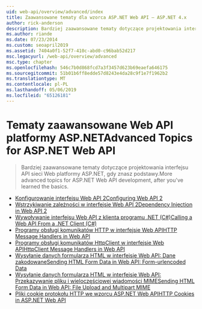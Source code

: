 ```yaml
---
uid: web-api/overview/advanced/index
title: Zaawansowane tematy dla wzorca ASP.NET Web API — ASP.NET 4.x
author: rick-anderson
description: Bardziej zaawansowane tematy dotyczące projektowania interfejsu API sieci Web platformy ASP.NET na platformie ASP.NET 4.x, po znasz już podstawy.
ms.author: riande
ms.date: 07/23/2014
ms.custom: seoapril2019
ms.assetid: 7404a0f1-52f7-410c-abd0-c96bab52d217
msc.legacyurl: /web-api/overview/advanced
msc.type: chapter
ms.openlocfilehash: 546c7b0d868fcd7a3f3457d623b69eaefa646175
ms.sourcegitcommit: 51b01b6ff8edde57d8243e4da28c9f1e7f1962b2
ms.translationtype: MT
ms.contentlocale: pl-PL
ms.lasthandoff: 05/06/2019
ms.locfileid: "65126181"
---
```

# <a name="advanced-topics-for-aspnet-web-api"></a><span data-ttu-id="fe700-103">Tematy zaawansowane Web API platformy ASP.NET</span><span class="sxs-lookup"><span data-stu-id="fe700-103">Advanced Topics for ASP.NET Web API</span></span>

> <span data-ttu-id="fe700-104">Bardziej zaawansowane tematy dotyczące projektowania interfejsu API sieci Web platformy ASP.NET, gdy znasz podstawy.</span><span class="sxs-lookup"><span data-stu-id="fe700-104">More advanced topics for ASP.NET Web API development, after you've learned the basics.</span></span>

- [<span data-ttu-id="fe700-105">Konfigurowanie interfejsu Web API 2</span><span class="sxs-lookup"><span data-stu-id="fe700-105">Configuring Web API 2</span></span>](configuring-aspnet-web-api.md)
- [<span data-ttu-id="fe700-106">Wstrzykiwanie zależności w interfejsie Web API 2</span><span class="sxs-lookup"><span data-stu-id="fe700-106">Dependency Injection in Web API 2</span></span>](dependency-injection.md)
- [<span data-ttu-id="fe700-107">Wywoływanie interfejsu Web API z klienta programu .NET (C#)</span><span class="sxs-lookup"><span data-stu-id="fe700-107">Calling a Web API From a .NET Client (C#)</span></span>](calling-a-web-api-from-a-net-client.md)
- [<span data-ttu-id="fe700-108">Programy obsługi komunikatów HTTP w interfejsie Web API</span><span class="sxs-lookup"><span data-stu-id="fe700-108">HTTP Message Handlers in Web API</span></span>](http-message-handlers.md)
- [<span data-ttu-id="fe700-109">Programy obsługi komunikatów HttpClient w interfejsie Web API</span><span class="sxs-lookup"><span data-stu-id="fe700-109">HttpClient Message Handlers in Web API</span></span>](httpclient-message-handlers.md)
- [<span data-ttu-id="fe700-110">Wysyłanie danych formularza HTML w interfejsie Web API: Dane zakodowane</span><span class="sxs-lookup"><span data-stu-id="fe700-110">Sending HTML Form Data in Web API: Form-urlencoded Data</span></span>](sending-html-form-data-part-1.md)
- [<span data-ttu-id="fe700-111">Wysyłanie danych formularza HTML w interfejsie Web API: Przekazywanie pliku i wieloczęściowej wiadomości MIME</span><span class="sxs-lookup"><span data-stu-id="fe700-111">Sending HTML Form Data in Web API: File Upload and Multipart MIME</span></span>](sending-html-form-data-part-2.md)
- [<span data-ttu-id="fe700-112">Pliki cookie protokołu HTTP we wzorcu ASP.NET Web API</span><span class="sxs-lookup"><span data-stu-id="fe700-112">HTTP Cookies in ASP.NET Web API</span></span>](http-cookies.md)

